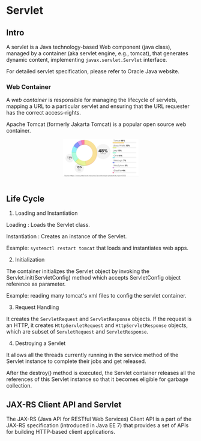 # Servlet

## Intro

A servlet is a Java technology-based Web component (java class), managed by a container (aka servlet engine, e.g., tomcat), that generates dynamic content, implementing `javax.servlet.Servlet` interface.

For detailed servlet specification, please refer to Oracle Java website.

### Web Container

A *web container* is responsible for managing the lifecycle of servlets, mapping a URL to a particular servlet and ensuring that the URL requester has the correct access-rights.

Apache Tomcat (formerly Jakarta Tomcat) is a popular open source web container.

<div style="display: flex; justify-content: center;">
      <img src="imgs/webcontainer_market_share.png" width="40%" height="30%" alt="webcontainer_market_share" />
</div>
</br>

## Life Cycle

1. Loading and Instantiation

Loading : Loads the Servlet class.

Instantiation : Creates an instance of the Servlet. 

Example: `systemctl restart tomcat` that loads and instantiates web apps.

2. Initialization

The container initializes the Servlet object by invoking the Servlet.init(ServletConfig) method which accepts ServletConfig object reference as parameter.

Example: reading many tomcat's xml files to config the servlet container.

3. Request Handling

It creates the `ServletRequest` and `ServletResponse` objects. If the request is an HTTP, it creates `HttpServletRequest` and `HttpServletResponse` objects, which are subset of `ServletRequest` and `ServletResponse`.

4. Destroying a Servlet

It allows all the threads currently running in the service method of the Servlet instance to complete their jobs and get released.

After the destroy() method is executed, the Servlet container releases all the references of this Servlet instance so that it becomes eligible for garbage collection.

## JAX-RS Client API and Servlet

The JAX-RS (Java API for RESTful Web Services) Client API is a part of the JAX-RS specification (introduced in Java EE 7) that provides a set of APIs for building HTTP-based client applications. 